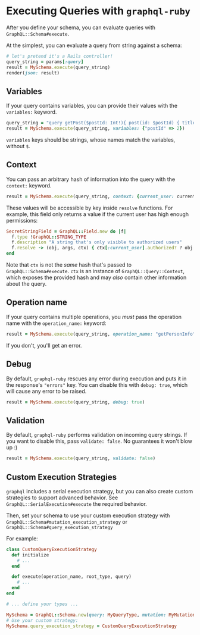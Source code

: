# Executing Queries with `graphql-ruby`

After you define your schema, you can evaluate queries with `GraphQL::Schema#execute`.

At the simplest, you can evaluate a query from string against a schema:

```ruby
# let's pretend it's a Rails controller!
query_string = params[:query]
result = MySchema.execute(query_string)
render(json: result)
```

## Variables

If your query contains variables, you can provide their values with the `variables:` keyword.

```ruby
query_string = "query getPost($postId: Int!){ post(id: $postId) { title } }"
result = MySchema.execute(query_string, variables: {"postId" => 2})
```

`variables` keys should be strings, whose names match the variables, without `$`.

## Context

You can pass an arbitrary hash of information into the query with the `context:` keyword.

```ruby
result = MySchema.execute(query_string, context: {current_user: current_user})
```

These values will be accessible by key inside `resolve` functions. For example, this field only returns a value if the current user has high enough permissions:

```ruby
SecretStringField = GraphQL::Field.new do |f|
  f.type !GraphQL::STRING_TYPE
  f.description "A string that's only visible to authorized users"
  f.resolve -> (obj, args, ctx) { ctx[:current_user].authorized? ? obj.secret_string : nil }
end
```

Note that `ctx` is not the _same_ hash that's passed to `GraphQL::Schema#execute`. `ctx` is an instance of `GraphQL::Query::Context`, which exposes the provided hash and may _also_ contain other information about the query.

## Operation name

If your query contains multiple operations, you _must_ pass the operation name with the `operation_name:` keyword:

```ruby
result = MySchema.execute(query_string, operation_name: "getPersonInfo")
```

If you don't, you'll get an error.

## Debug

By default, `graphql-ruby` rescues any error during execution and puts it in the response's `"errors"` key. You can disable this with `debug: true`, which will cause any error to be raised.

```ruby
result = MySchema.execute(query_string, debug: true)
```

## Validation

By default, `graphql-ruby` performs validation on incoming query strings. If you want to disable this, pass `validate: false`. No guarantees it won't blow up :)

```ruby
result = MySchema.execute(query_string, validate: false)
```

## Custom Execution Strategies

`graphql` includes a serial execution strategy, but you can also create custom strategies to support advanced behavior. See `GraphQL::SerialExecution#execute` the required behavior.

Then, set your schema to use your custom execution strategy with `GraphQL::Schema#mutation_execution_strategy` or `GraphQL::Schema#query_execution_strategy`

For example:

```ruby
class CustomQueryExecutionStrategy
  def initialize
    # ...
  end

  def execute(operation_name, root_type, query)
    # ...
  end
end

# ... define your types ...

MySchema = GraphQL::Schema.new(query: MyQueryType, mutation: MyMutationType)
# Use your custom strategy:
MySchema.query_execution_strategy = CustomQueryExecutionStrategy
```
